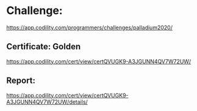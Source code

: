 ﻿# Challenge: 
https://app.codility.com/programmers/challenges/palladium2020/

## Certificate: Golden
https://app.codility.com/cert/view/certQVUGK9-A3JGUNN4QV7W72UW/

## Report:
https://app.codility.com/cert/view/certQVUGK9-A3JGUNN4QV7W72UW/details/